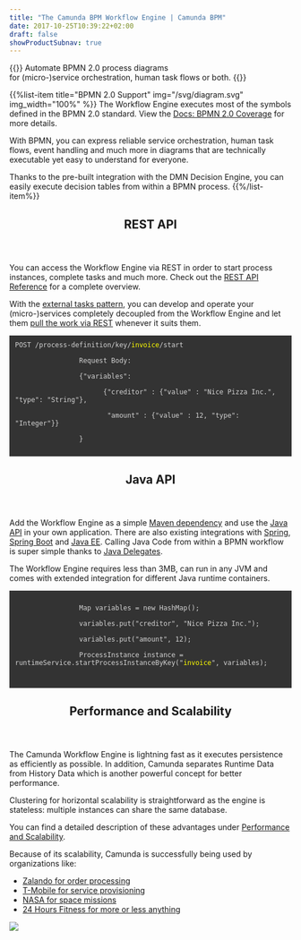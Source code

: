 ```yaml
---
title: "The Camunda BPM Workflow Engine | Camunda BPM"
date: 2017-10-25T10:39:22+02:00
draft: false
showProductSubnav: true
---
```


{{<highlight-visual title="BPMN Workflow Engine" svg="/products/workflow-engine.svg" svg_width="20%">}}
Automate BPMN 2.0 process diagrams<br> for (micro-)service orchestration, human task flows or both.
{{</highlight-visual>}}

{{%list-item title="BPMN 2.0 Support" img="/svg/diagram.svg" img_width="100%" %}}
The Workflow Engine executes most of the symbols defined in the BPMN 2.0 standard. View the [Docs: BPMN 2.0 Coverage](https://docs.camunda.org/manual/reference/bpmn20/) for more details.

With BPMN, you can express reliable service orchestration, human task flows, event handling and much more in diagrams that are technically executable yet easy to understand for everyone.

Thanks to the pre-built integration with the DMN Decision Engine, you can easily execute decision tables from within a BPMN process.
{{%/list-item%}}

<section class="page-section list-item-bullets">
      <header>
        <h2 class="light lead">REST API</h2>
      </header>
      <div class="row">
        <div class="col-md-6">
          <p>You can access the Workflow Engine via REST in order to start process instances, complete tasks and much more. Check out the <a href="https://docs.camunda.org/manual/reference/rest/">REST API Reference</a> for a complete overview.</p>
          <p>With the <a href="https://docs.camunda.org/manual/user-guide/process-engine/external-tasks/">external tasks pattern</a>, you can develop and operate your (micro-)services completely decoupled from the Workflow Engine and let them <a href="https://blog.camunda.com/post/2015/11/external-tasks/">pull the work via REST</a> whenever it suits them.</p>
        </div>
        <div class="col-md-6" style="background-color: #333333; color:lightgrey; padding:10px">
        	<code>POST /process-definition/key/<span style="color:yellow">invoice</span>/start<br>
				Request Body:<br>
				{"variables":<br>
    			 &nbsp; &nbsp; &nbsp;{"creditor" : {"value" : "Nice Pizza Inc.", "type": "String"},<br>
     			 &nbsp; &nbsp; &nbsp; "amount" : {"value" : 12, "type": "Integer"}}<br>
     			}
			</code>
        </div>
    </div>
</section>

<section class="page-section list-item-bullets">
      <header>
        <h2 class="light lead">Java API</h2>
      </header>
      <div class="row">
        <div class="col-md-6">
          <p>Add the Workflow Engine as a simple <a href="https://docs.camunda.org/get-started/apache-maven/">Maven dependency</a> and use the <a href="https://docs.camunda.org/manual/user-guide/process-engine/process-engine-api/">Java API</a> in your own application. There are also existing integrations with <a href="https://docs.camunda.org/get-started/spring/">Spring</a>, <a href="https://docs.camunda.org/get-started/spring-boot/">Spring Boot</a> and <a href="https://docs.camunda.org/get-started/javaee6/">Java EE</a>. Calling Java Code from within a BPMN workflow is super simple thanks to <a href="https://docs.camunda.org/manual/user-guide/process-engine/delegation-code/#java-delegate">Java Delegates</a>.</p>
          <p>The Workflow Engine requires less than 3MB, can run in any JVM and comes with extended integration for different Java runtime containers.</p>
        </div>
        <div class="col-md-6" style="background-color: #333333; color:lightgrey; padding:10px">
        	<code>
        		Map<String, Object> variables = new HashMap<String,Object>();<br>
				variables.put("creditor", "Nice Pizza Inc.");<br>
				variables.put("amount", 12);<br>
				ProcessInstance instance = runtimeService.startProcessInstanceByKey("<span style="color:yellow">invoice</span>", variables);<br>
			</code>
        </div>
    </div>
</section>

<section class="page-section list-item-bullets">
      <header>
        <h2 class="light lead">Performance and Scalability</h2>
      </header>
      <div class="row">
        <div class="col-md-6">
          <p>
          	The Camunda Workflow Engine is lightning fast as it executes persistence as efficiently as possible. In addition, Camunda separates Runtime Data from History Data</a> which is another powerful concept for better performance.
          </p>
          <p>
          	Clustering for horizontal scalability is straightforward as the engine is stateless: multiple instances can share the same database.
          </p>
          <p>You can find a detailed description of these advantages under <a href="/products/performance">Performance and Scalability</a>.</p>
          <p>
          Because of its scalability, Camunda is successfully being used by organizations like:
          <ul>
          	<li><a href="/case-studies/zalando/">Zalando for order processing</a></li>
          	<li><a href="/case-studies/t-mobile-austria/">T-Mobile for service provisioning</a></li>
          	<li><a href="/case-studies/nasa/">NASA for space missions</a></li>
          	<li><a href="/case-studies/24-hour-fitness/">24 Hours Fitness for more or less anything</a></li>
          </ul>
          </p>
        </div>
        <div class="col-md-6" style="height:400px; overflow:hidden">
        	<img src="/svg/products/performance/rocket.svg" style="max-height:100%">
        </div>
    </div>
</section>
